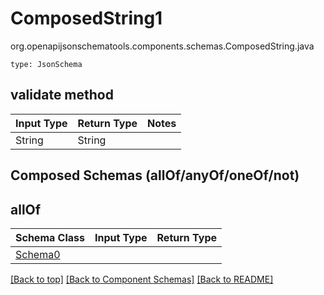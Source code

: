 # ComposedString1
org.openapijsonschematools.components.schemas.ComposedString.java
```
type: JsonSchema
```

## validate method
| Input Type | Return Type | Notes |
| ---------- | ----------- | ----- |
| String | String | |

## Composed Schemas (allOf/anyOf/oneOf/not)
## allOf
Schema Class | Input Type | Return Type
------------ | ---------- | -----------
[Schema0](#) |  | 


[[Back to top]](#top) [[Back to Component Schemas]](../../../README.md#Component-Schemas) [[Back to README]](../../../README.md)
